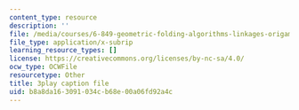 ```yaml
---
content_type: resource
description: ''
file: /media/courses/6-849-geometric-folding-algorithms-linkages-origami-polyhedra-fall-2012/b8a8da163091034cb68e00a06fd92a4c_K0GuKDSX1FA.srt
file_type: application/x-subrip
learning_resource_types: []
license: https://creativecommons.org/licenses/by-nc-sa/4.0/
ocw_type: OCWFile
resourcetype: Other
title: 3play caption file
uid: b8a8da16-3091-034c-b68e-00a06fd92a4c
---
```

